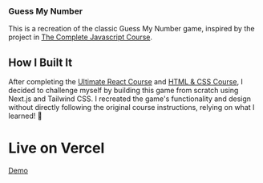 ### Guess My Number

This is a recreation of the classic Guess My Number game, inspired by the project in <a href="https://www.udemy.com/course/the-complete-javascript-course/" target="blank">The Complete Javascript Course</a>.

## How I Built It

After completing the <a href="https://www.udemy.com/course/the-ultimate-react-course/" target="blank">Ultimate React Course</a> and <a href="https://www.udemy.com/course/design-and-develop-a-killer-website-with-html5-and-css3/" target="blank">HTML & CSS Course</a>, I decided to challenge myself by building this game from scratch using Next.js and Tailwind CSS. I recreated the game's functionality and design without directly following the original course instructions, relying on what I learned! 🎉

# Live on Vercel

<a href="https://03-guess-my-number.vercel.app/" target="blank">Demo</a>
